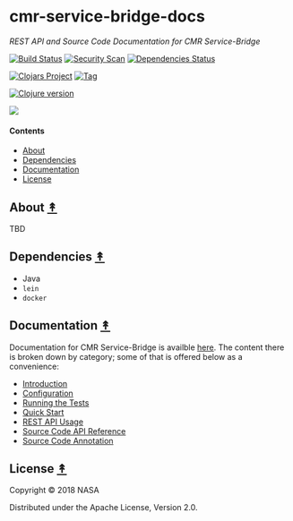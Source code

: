# cmr-service-bridge-docs

*REST API and Source Code Documentation for CMR Service-Bridge*

[![Build Status][travis-badge]][travis]
[![Security Scan][security-scan-badge]][travis]
[![Dependencies Status][deps-badge]][travis]

[![Clojars Project][clojars-badge]][clojars]
[![Tag][tag-badge]][tag]

[![Clojure version][clojure-v]](project.clj)

[![][logo]][logo]


#### Contents

* [About](#about-)
* [Dependencies](#dependencies-)
* [Documentation](#documentation-)
* [License](#license-)


## About [&#x219F;](#contents)

TBD

## Dependencies [&#x219F;](#contents)

* Java
* `lein`
* `docker`


## Documentation [&#x219F;](#contents)

Documentation for CMR Service-Bridge is availble
[here](https://cmr.sit.earthdata.nasa.gov/service-bridge/docs). The content there
is broken down by category; some of that is offered below as a convenience:

* [Introduction](https://cmr.sit.earthdata.nasa.gov/service-bridge/docs/current/reference/0000-intro.html)
* [Configuration](https://cmr.sit.earthdata.nasa.gov/service-bridge/docs/current/reference/0500-configuration.html)
* [Running the Tests](https://cmr.sit.earthdata.nasa.gov/service-bridge/docs/current/reference/0750-tests.html)
* [Quick Start](https://cmr.sit.earthdata.nasa.gov/service-bridge/docs/current/reference/1000-quick-start.html)
* [REST API Usage](https://cmr.sit.earthdata.nasa.gov/service-bridge/docs/current/rest-api)
* [Source Code API Reference](https://cmr.sit.earthdata.nasa.gov/service-bridge/docs/current/reference/index.html)
* [Source Code Annotation](https://cmr.sit.earthdata.nasa.gov/service-bridge/docs/current/marginalia/index.html)


## License [&#x219F;](#contents)

Copyright © 2018 NASA

Distributed under the Apache License, Version 2.0.


<!-- Named page links below: /-->

[logo]: https://avatars2.githubusercontent.com/u/32934967?s=200&v=4
[travis]: https://travis-ci.org/cmr-exchange/cmr-service-bridge
[travis-badge]: https://travis-ci.org/cmr-exchange/cmr-service-bridge.png?branch=master
[deps-badge]: https://img.shields.io/badge/deps%20check-passing-brightgreen.svg
[tag-badge]: https://img.shields.io/github/tag/cmr-exchange/cmr-service-bridge.svg
[tag]: https://github.com/cmr-exchange/cmr-service-bridge/tags
[clojure-v]: https://img.shields.io/badge/clojure-1.9.0-blue.svg
[clojars]: https://clojars.org/gov.nasa.earthdata/cmr-opendap
[clojars-badge]: https://img.shields.io/clojars/v/gov.nasa.earthdata/cmr-opendap.svg
[security-scan-badge]: https://img.shields.io/badge/nvd%2Fsecurity%20scan-passing-brightgreen.svg
